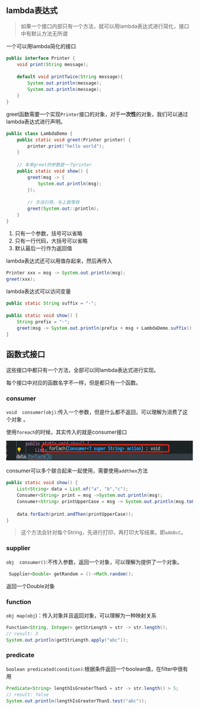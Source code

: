 ## lambda表达式

>如果一个接口内部只有一个方法，就可以用lambda表达式进行简化，接口中有默认方法无所谓

一个可以用lambda简化的接口

```java
public interface Printer {
    void print(String message);
    
    default void printTwice(String message){
        System.out.println(message);
        System.out.println(message);
    }
}
```

greet函数需要一个实现`Printer`接口的对象，对于**一次性**的对象，我们可以通过lambda表达式进行声明。

```java
public class LambdaDemo {
    public static void greet(Printer printer) {
        printer.print("hello world");
    }

    // 本来greet的参数是一个printer
    public static void show() {
        greet(msg -> {
            System.out.println(msg);
        });
        
        // 方法引用，与上面等效
        greet(System.out::println);
    }
}
```

1. 只有一个参数，括号可以省略
2. 只有一行代码，大括号可以省略
3. 默认最后一行作为返回值

lambda表达式还可以用值存起来，然后再传入

```java
Printer xxx = msg -> System.out.println(msg);
greet(xxx);
```

lambda表达式可以访问变量

```java
public static String suffix = "-";

public static void show() {
    String prefix = "-";
    greet(msg -> System.out.println(prefix + msg + LambdaDemo.suffix));
}
```

## 函数式接口

这些接口中都只有一个方法，全部可以同lambda表达式进行实现。

每个接口中对应的函数名字不一样，但是都只有一个函数。

### consumer

`void  consumer(obj)`:传入一个参数，但是什么都不返回，可以理解为消费了这个对象 。

使用`foreach`的时候，其实传入的就是consumer接口

![image-20230509225150197](md_img/lambda表达式和函数式接口/image-20230509225150197.png)

consumer可以多个联合起来一起使用，需要使用`addthen`方法

```java
public static void show() {
    List<String> data = List.of("a", "b","c");
    Consumer<String> print = msg ->System.out.println(msg);
    Consumer<String> printUpperCase = msg -> System.out.println(msg.toUpperCase());

    data.forEach(print.andThen(printUpperCase));
}
```

>这个方法会针对每个String，先进行打印，再打印大写结果。即`aAbBcC`。

### supplier

`obj  consumer()`:不传入参数，返回一个对象，可以理解为提供了一个对象。

```java
 Supplier<Double> getRandom = ()->Math.random();
```

返回一个Double对象

### function

`obj map(obj`)：传入对象并且返回对象，可以理解为一种映射关系

```java
Function<String, Integer> getStrLength = str -> str.length();
// result: 3
System.out.println(getStrLength.apply("abc"));
```

### predicate

`boolean predicated(condition)`:根据条件返回一个boolean值，在filter中很有用

```java
Predicate<String> lengthIsGreaterThan5 = str -> str.length() > 5;
// result: false
System.out.println(lengthIsGreaterThan5.test("abc"));
```



